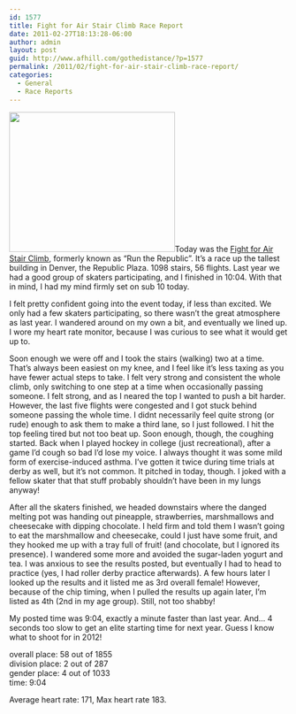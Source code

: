 ```yaml
---
id: 1577
title: Fight for Air Stair Climb Race Report
date: 2011-02-27T18:13:28-06:00
author: admin
layout: post
guid: http://www.afhill.com/gothedistance/?p=1577
permalink: /2011/02/fight-for-air-stair-climb-race-report/
categories:
  - General
  - Race Reports
---
```

[<img src="http://www.afhill.com/gothedistance/wp-content/uploads/2011/02/medal-300x253.jpg" alt="" title="medal" width="300" height="253" class="alignright size-medium wp-image-1624" />](http://www.afhill.com/gothedistance/wp-content/uploads/2011/02/medal.jpg)Today was the [Fight for Air Stair Climb](http://www.lungusa.org/pledge-events/co/denver-climb/), formerly known as &#8220;Run the Republic&#8221;. It&#8217;s a race up the tallest building in Denver, the Republic Plaza. 1098 stairs, 56 flights. Last year we had a good group of skaters participating, and I finished in 10:04. With that in mind, I had my mind firmly set on sub 10 today. 

I felt pretty confident going into the event today, if less than excited. We only had a few skaters participating, so there wasn&#8217;t the great atmosphere as last year. I wandered around on my own a bit, and eventually we lined up. I wore my heart rate monitor, because I was curious to see what it would get up to. 

Soon enough we were off and I took the stairs (walking) two at a time. That&#8217;s always been easiest on my knee, and I feel like it&#8217;s less taxing as you have fewer actual steps to take. I felt very strong and consistent the whole climb, only switching to one step at a time when occasionally passing someone. I felt strong, and as I neared the top I wanted to push a bit harder. However, the last five flights were congested and I got stuck behind someone passing the whole time. I didnt necessarily feel quite strong (or rude) enough to ask them to make a third lane, so I just followed. I hit the top feeling tired but not too beat up. Soon enough, though, the coughing started. Back when I played hockey in college (just recreational), after a game I&#8217;d cough so bad I&#8217;d lose my voice. I always thought it was some mild form of exercise-induced asthma. I&#8217;ve gotten it twice during time trials at derby as well, but it&#8217;s not common. It pitched in today, though. I joked with a fellow skater that that stuff probably shouldn&#8217;t have been in my lungs anyway!

After all the skaters finished, we headed downstairs where the danged melting pot was handing out pineapple, strawberries, marshmallows and cheesecake with dipping chocolate. I held firm and told them I wasn&#8217;t going to eat the marshmallow and cheesecake, could I just have some fruit, and they hooked me up with a tray full of fruit! (and chocolate, but I ignored its presence). I wandered some more and avoided the sugar-laden yogurt and tea. I was anxious to see the results posted, but eventually I had to head to practice (yes, I had roller derby practice afterwards). A few hours later I looked up the results and it listed me as 3rd overall female! However, because of the chip timing, when I pulled the results up again later, I&#8217;m listed as 4th (2nd in my age group). Still, not too shabby!

My posted time was 9:04, exactly a minute faster than last year. And&#8230; 4 seconds too slow to get an elite starting time for next year. Guess I know what to shoot for in 2012! 

overall place: 58 out of 1855  
division place: 2 out of 287  
gender place: 4 out of 1033  
time: 9:04

Average heart rate: 171, Max heart rate 183.